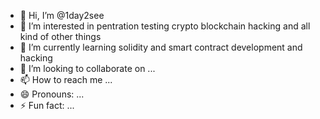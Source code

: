 - 👋 Hi, I’m @1day2see
- 👀 I’m interested in pentration testing crypto blockchain hacking and all kind of other things 
- 🌱 I’m currently learning solidity and smart contract development and hacking
- 💞️ I’m looking to collaborate on ...
- 📫 How to reach me ...
- 😄 Pronouns: ...
- ⚡ Fun fact: ... 

<!---
1daytosee/1daytosee is a ✨ special ✨ repository because its `README.md` (this file) appears on your GitHub profile.
You can click the Preview link to take a look at your changes.
--->
